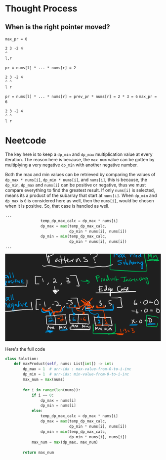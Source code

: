 # Thought Process
## When is the right pointer moved?
`max_pr = 0`
```
2 3 -2 4
^
l,r
```
`pr = nums[l] * ... * nums[r] = 2`


```
2 3 -2 4
^ ^
l r
```
`pr = nums[l] * ... * nums[r] = prev_pr * nums[r] = 2 * 3 = 6`
`max_pr = 6`

```
2 3 -2 4
^ ^
l r
```


# Neetcode
The key here is to keep a `dp_min` and `dp_max` multiplication value at every iteration. The reason here is because, the `max_num` value can be gotten by multiplying a very negative `dp_min` with another negative number. 

Both the max and min values can be retrieved by comparing the values of `dp_max * nums[i]`, `dp_min * nums[i]`, and `nums[i]`, this is because, the `dp_min`, `dp_max` and `nums[i]` can be positive or negative, thus we must compare everything to find the greatest result. If only `nums[i]` is selected, means its a product of the subarray that start at `nums[i]`. When `dp_min` and `dp_max` is `0` is considered here as well, then the `nums[i]`, would be chosen when it is positive. So, that case is handled as well.
```python
...
                temp_dp_max_calc = dp_max * nums[i]
                dp_max = max(temp_dp_max_calc,
                             dp_min * nums[i], nums[i])
                dp_min = min(temp_dp_max_calc,
                             dp_min * nums[i], nums[i])
...
```

![alt text](image.png)

Here's the full code
```python
class Solution:
    def maxProduct(self, nums: List[int]) -> int:
        dp_max = 1  # arr-idx : max-value-from-0-to-i-inc
        dp_min = 1  # arr-idx: min-value-from-0-to-i-inc
        max_num = max(nums)

        for i in range(len(nums)):
            if i == 0:
                dp_max = nums[i]
                dp_min = nums[i]
            else:
                temp_dp_max_calc = dp_max * nums[i]
                dp_max = max(temp_dp_max_calc,
                             dp_min * nums[i], nums[i])
                dp_min = min(temp_dp_max_calc,
                             dp_min * nums[i], nums[i])
            max_num = max(dp_max, max_num)

        return max_num
```